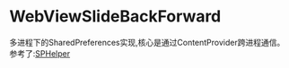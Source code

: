 # WebViewSlideBackForward
多进程下的SharedPreferences实现,核心是通过ContentProvider跨进程通信。
参考了:[SPHelper](https://github.com/l465659833/SPHelper)
